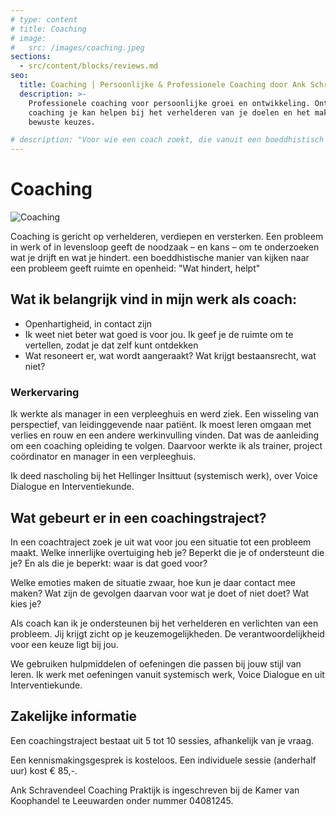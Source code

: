 ```yaml
---
# type: content
# title: Coaching
# image:
#   src: /images/coaching.jpeg
sections:
  - src/content/blocks/reviews.md
seo:
  title: Coaching | Persoonlijke & Professionele Coaching door Ank Schravendeel
  description: >-
    Professionele coaching voor persoonlijke groei en ontwikkeling. Ontdek hoe
    coaching je kan helpen bij het verhelderen van je doelen en het maken van
    bewuste keuzes.

# description: "Voor wie een coach zoekt, die vanuit een boeddhistisch perspectief werkt "
---
```


# Coaching

![Coaching](/images/coaching.jpeg)

Coaching is gericht op verhelderen, verdiepen en versterken. Een probleem in werk of in levensloop geeft de noodzaak – en kans – om te onderzoeken wat je drijft en wat je hindert. een boeddhistische manier van kijken naar een probleem geeft ruimte en openheid: "Wat hindert, helpt"

## Wat ik belangrijk vind in mijn werk als coach:

- Openhartigheid, in contact zijn
- Ik weet niet beter wat goed is voor jou. Ik geef je de ruimte om te vertellen, zodat je dat zelf kunt ontdekken
- Wat resoneert er, wat wordt aangeraakt? Wat krijgt bestaansrecht, wat niet?

### Werkervaring

Ik werkte als manager in een verpleeghuis en werd ziek. Een wisseling van perspectief, van leidinggevende naar patiënt. Ik moest leren omgaan met verlies en rouw en een andere werkinvulling vinden. Dat was de aanleiding om een coaching opleiding te volgen. Daarvoor werkte ik als trainer, project coördinator en manager in een verpleeghuis.

Ik deed nascholing bij het Hellinger Insittuut (systemisch werk), over Voice Dialogue en Interventiekunde.

## Wat gebeurt er in een coachingstraject?

In een coachtraject zoek je uit wat voor jou een situatie tot een probleem maakt. Welke innerlijke overtuiging heb je? Beperkt die je of ondersteunt die je? En als die je beperkt: waar is dat goed voor?

Welke emoties maken de situatie zwaar, hoe kun je daar contact mee maken? Wat zijn de gevolgen daarvan voor wat je doet of niet doet? Wat kies je?

Als coach kan ik je ondersteunen bij het verhelderen en verlichten van een probleem. Jij krijgt zicht op je keuzemogelijkheden. De verantwoordelijkheid voor een keuze ligt bij jou.

We gebruiken hulpmiddelen of oefeningen die passen bij jouw stijl van leren. Ik werk met oefeningen vanuit systemisch werk, Voice Dialogue en uit Interventiekunde.

## Zakelijke informatie

Een coachingstraject bestaat uit 5 tot 10 sessies, afhankelijk van je vraag.

Een kennismakingsgesprek is kosteloos. Een individuele sessie (anderhalf uur) kost € 85,-.

Ank Schravendeel Coaching Praktijk is ingeschreven bij de Kamer van Koophandel te Leeuwarden onder nummer 04081245.
